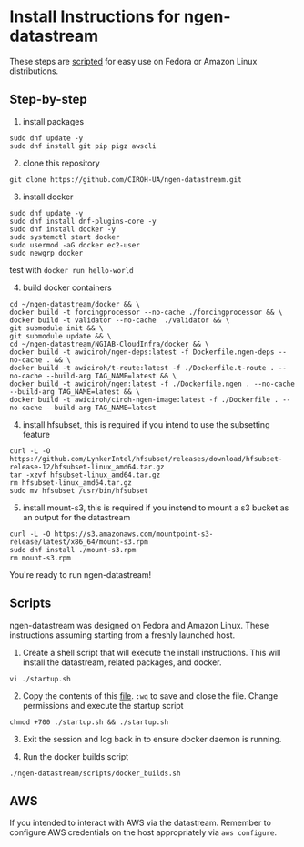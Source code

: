 # Install Instructions for ngen-datastream
These steps are [scripted](#scripts) for easy use on Fedora or Amazon Linux distributions.

## Step-by-step
1) install packages
```
sudo dnf update -y
sudo dnf install git pip pigz awscli
```
2) clone this repository
```
git clone https://github.com/CIROH-UA/ngen-datastream.git
```
3) install docker
```
sudo dnf update -y
sudo dnf install dnf-plugins-core -y
sudo dnf install docker -y
sudo systemctl start docker
sudo usermod -aG docker ec2-user
sudo newgrp docker
```
test with `docker run hello-world`

4) build docker containers
```
cd ~/ngen-datastream/docker && \
docker build -t forcingprocessor --no-cache ./forcingprocessor && \
docker build -t validator --no-cache  ./validator && \
git submodule init && \
git submodule update && \
cd ~/ngen-datastream/NGIAB-CloudInfra/docker && \
docker build -t awiciroh/ngen-deps:latest -f Dockerfile.ngen-deps --no-cache . && \
docker build -t awiciroh/t-route:latest -f ./Dockerfile.t-route . --no-cache --build-arg TAG_NAME=latest && \
docker build -t awiciroh/ngen:latest -f ./Dockerfile.ngen . --no-cache --build-arg TAG_NAME=latest && \
docker build -t awiciroh/ciroh-ngen-image:latest -f ./Dockerfile . --no-cache --build-arg TAG_NAME=latest 
```

4) install hfsubset, this is required if you intend to use the subsetting feature
```
curl -L -O https://github.com/LynkerIntel/hfsubset/releases/download/hfsubset-release-12/hfsubset-linux_amd64.tar.gz
tar -xzvf hfsubset-linux_amd64.tar.gz
rm hfsubset-linux_amd64.tar.gz
sudo mv hfsubset /usr/bin/hfsubset
```
5) install mount-s3, this is required if you instend to mount a s3 bucket as an output for the datastream
```
curl -L -O https://s3.amazonaws.com/mountpoint-s3-release/latest/x86_64/mount-s3.rpm
sudo dnf install ./mount-s3.rpm
rm mount-s3.rpm
```
You're ready to run ngen-datastream!

## Scripts

ngen-datastream was designed on Fedora and Amazon Linux. These instructions assuming starting from a freshly launched host.

1) Create a shell script that will execute the install instructions. This will install the datastream, related packages, and docker.
```
vi ./startup.sh
```
2) Copy the contents of this [file](https://github.com/CIROH-UA/ngen-datastream/blob/main/scripts/startup_ec2.sh). `:wq` to save and close the file.
Change permissions and execute the startup script
```
chmod +700 ./startup.sh && ./startup.sh
```
3) Exit the session and log back in to ensure docker daemon is running.

4) Run the docker builds script
```
./ngen-datastream/scripts/docker_builds.sh
```

## AWS
If you intended to interact with AWS via the datastream. Remember to configure AWS credentials on the host appropriately via `aws configure`.
